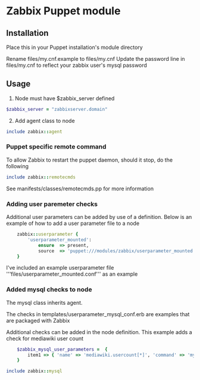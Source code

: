 # Zabbix Puppet module #

## Installation ##

Place this in your Puppet installation's module directory

Rename files/my.cnf.example to files/my.cnf
Update the password line in files/my.cnf to reflect your zabbix user's mysql password


## Usage ##

1) Node must have $zabbix_server defined

```ruby
$zabbix_server = "zabbixserver.domain"
```

2) Add agent class to node

```ruby
include zabbix::agent
```

### Puppet specific remote command ###


To allow Zabbix to restart the puppet daemon, should it stop, do the following

```ruby
include zabbix::remotecmds
```

See manifests/classes/remotecmds.pp for more information

### Adding user paremeter checks ###

Additional user parameters can be added by use of a definition.  Below is an example of how to add a user parameter file to a node

```ruby
	zabbix::userparameter {
		'userparameter_mounted':
			ensure	=> present,
			source	=> 'puppet:///modules/zabbix/userparameter_mounted.conf';
	}			
```

I've included an example userparameter file '''files/userparameter_mounted.conf''' as an example

### Added mysql checks to node ###

The mysql class inherits agent.

The checks in templates/userparameter_mysql_conf.erb are examples that are packaged with Zabbix

Additional checks can be added in the node definition.  This example adds a check for mediawiki user count

```ruby
    $zabbix_mysql_user_parameters =  {
        item1 => { 'name' => 'mediawiki.usercount[*]', 'command' => 'mysql -B -s -e "SELECT count(*) FROM user" $1'},
    }   

include zabbix::mysql

```

